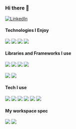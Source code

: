 ### Hi there 👋

<div class="border d-flex">
  <a class="p-5 border bg-gray-light" href="https://www.linkedin.com/in/mathiasparodi/">
    <img alt="LinkedIn"  src="https://img.shields.io/badge/linkedin%20-%230077B5.svg?&style=for-the-badge&logo=linkedin&logoColor=white"/>
  </a>
</div>

#### Technologies I Enjoy

<div class="border d-flex">
  <img class="p-5 border bg-gray-light" src="https://img.shields.io/badge/go-%2300ADD8.svg?&style=for-the-badge&logo=go&logoColor=white"/>
  <img class="p-5 border bg-gray-light" src="https://img.shields.io/badge/python%20-%2314354C.svg?&style=for-the-badge&logo=python&logoColor=white"/>
  <img class="p-5 border bg-gray-light" src="https://img.shields.io/badge/java-%23ED8B00.svg?&style=for-the-badge&logo=java&logoColor=white"/>
  <img class="p-5 border bg-gray-light" src="https://img.shields.io/badge/javascript%20-%23323330.svg?&style=for-the-badge&logo=javascript&logoColor=%23F7DF1E"/>
</div>

#### Libraries and Frameworks I use

<div class="border d-flex">
  <img class="p-5 border bg-gray-light" src="https://img.shields.io/badge/spring%20-%236DB33F.svg?&style=for-the-badge&logo=spring&logoColor=white"/>
  <img class="p-5 border bg-gray-light" src="https://img.shields.io/badge/react%20-%2320232a.svg?&style=for-the-badge&logo=react&logoColor=%2361DAFB"/>
  <img class="p-5 border bg-gray-light" src="https://img.shields.io/badge/next.js-000000?style=for-the-badge&logo=next.js&logoColor=white"/>
  <img class="p-5 border bg-gray-light" src="https://img.shields.io/badge/SASS%20-hotpink.svg?&style=for-the-badge&logo=SASS&logoColor=white"/>
</div>
<br/>
<div class="border d-flex">
  <img class="p-5 border bg-gray-light" src="https://img.shields.io/badge/-jest-%23C21325?&style=for-the-badge&logo=jest&logoColor=white"/>
  <img class="p-5 border bg-gray-light" src="https://img.shields.io/badge/github%20actions%20-%232671E5.svg?&style=for-the-badge&logo=github%20actions&logoColor=white"/>
</div>

#### Tech I use

<div class="border d-flex">
  <img class="p-5 border bg-gray-light" src="https://img.shields.io/badge/github%20-%23121011.svg?&style=for-the-badge&logo=github&logoColor=white"/>
  <img class="p-5 border bg-gray-light" src="https://img.shields.io/badge/AWS%20-%23FF9900.svg?&style=for-the-badge&logo=amazon-aws&logoColor=white"/>
  <img class="p-5 border bg-gray-light" src="https://img.shields.io/badge/Google%20Cloud%20-%234285F4.svg?&style=for-the-badge&logo=google-cloud&logoColor=white"/>
  <img class="p-5 border bg-gray-light" src="https://img.shields.io/badge/heroku%20-%23430098.svg?&style=for-the-badge&logo=heroku&logoColor=white"/>
  <img class="p-5 border bg-gray-light" src="https://img.shields.io/badge/docker%20-%230db7ed.svg?&style=for-the-badge&logo=docker&logoColor=white"/>
  <img class="p-5 border bg-gray-light" src="https://img.shields.io/badge/Jupyter%20-%23F37626.svg?&style=for-the-badge&logo=Jupyter&logoColor=white" />
</div>

#### My workspace spec

<div class="border d-flex">
  <img class="p-5 border bg-gray-light" src="https://img.shields.io/badge/NVIDIA-RTX3080-76B900?style=for-the-badge&logo=nvidia&logoColor=white"/>
  <img class="p-5 border bg-gray-light" src="https://img.shields.io/badge/AMD-Ryzen_9_3900X-ED1C24?style=for-the-badge&logo=amd&logoColor=white"/>
</div>

<!--## My last week coding times ;)

<!--<img src="https://github.com/mparodi/mparodi/blob/master/images/stat.svg" alt="Alternative Text"/>


<!--
![Anurag's github stats](https://github-readme-stats.vercel.app/api?username=mparodi&show_icons=true&count_private=true&include_all_commits=true)




<!--**mparodi/mparodi** is a ✨ _special_ ✨ repository because its `README.md` (this file) appears on your GitHub profile.
<!--**
Here are some ideas to get you started:

<!--
- 🔭 I’m currently working on ...
- 🌱 I’m currently learning ...
- 👯 I’m looking to collaborate on ...
- 🤔 I’m looking for help with ...
- 💬 Ask me about ...
- 📫 How to reach me: ...
- 😄 Pronouns: ...
- ⚡ Fun fact: ...
-->
